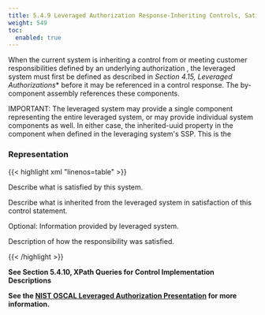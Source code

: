 ```yaml
---
title: 5.4.9 Leveraged Authorization Response-Inheriting Controls, Satisfying Responsibilities
weight: 549
toc:
  enabled: true
---
```



When the current system is inheriting a control from or meeting customer responsibilities defined by an underlying authorization , the leveraged system must first be defined as described in *Section 4.15, Leveraged Authorizations** before it may be referenced in a control response. The by-component assembly references these components. 

IMPORTANT: The leveraged system may provide a single component representing the entire leveraged system, or may provide individual system components as well. In either case, the inherited-uuid property in the component when defined in the leveraging system's SSP. This is the 

### **Representation**

{{< highlight xml "linenos=table" >}}
<system-implementation>
      <component uuid="uuid-value" type="this-system"><!-- cut --></component>
      <component uuid="uuid-value" type="leveraged-system">
         <title><b>LEVERAGED SYSTEM as a whole (IaaS)</b></title>
         <prop name="leveraged-authorization-uuid" value="uuid-of-LA-in-this-SSP" />
         <prop name="inherited-uuid" value="uuid-of-component-in-leveraged-SSP" />
      </component>
      <component uuid="uuid-value" type="service">
         <title>Service Provided by Leveraged System</title>
         <prop name="leveraged-authorization-uuid" value="uuid-of-LA-in-this-SSP" />
         <prop name="inherited-uuid" value="uuid-of-component-in-leveraged-SSP" />
      </component>
   <system-implementation>

   <control-implementation>
      <implemented-requirement uuid="uuid-value" control-id="ac-2">
         <statement uuid="uuid-value" statement-id="ac-2_smt.a">
            <by-component uuid="uuid-value" component-uuid="uuid-of-this-system-component">
               <description><p>Describe what is satisfied by this system.<p></description>
            </by-component>
            <by-component uuid="uuid-value" component-uuid="uuid-leveraged-system-component">
               <description>
                  <p>Describe what is inherited from the leveraged system in satisfaction
                     of this control statement.<p>
               </description>
               <inherited provided-uuid="uuid-of-provided" uuid="uuid-value">
                  <description>
                     <p>Optional: Information provided by leveraged system.</p>
                  </description>
               </inherited>
               <satisfied responsibility-uuid="uuid-of-responsibility" uuid="uuid-value" >
                  <description>
                     <p>Description of how the responsibility was satisfied.</p>
                  </description>
               </satisfied>
            </by-component>
         </statement>
         <!-- repeat statement assembly for statement part (b, c, etc.) as needed. -->
   </control-implementation>
   <!-- back-matter -->
{{< /highlight >}}

**See Section 5.4.10, XPath Queries for Control Implementation Descriptions**

**See the [NIST OSCAL Leveraged Authorization Presentation](https://pages.nist.gov/OSCAL/presentations/oscal-leveraged-authorizations-v6a.pdf) for more information.**